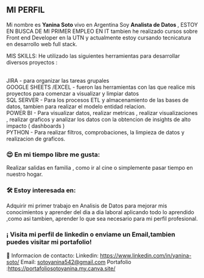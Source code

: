 
<h2>MI PERFIL</h2>


Mi nombre es <strong> Yanina Soto </strong> vivo en Argentina
Soy <strong> Analista de Datos </strong>, ESTOY EN BUSCA DE MI PRIMER EMPLEO EN IT
tambien he realizado cursos sobre Front end Developer en la UTN y actualmente estoy cursando tecnicatura en desarrollo web full stack.


MIS SKILLS:
He utilizado las siguientes herramientas para desarrollar diversos proyectos :

<br>
JIRA - para organizar las tareas grupales
<br>
GOOGLE SHEETS /EXCEL - fueron  las herramientas con las que realice mis proyectos para comenzar a visualizar y limpiar datos
<br>
SQL SERVER - Para los procesos ETL y almacenamiento de las bases de datos, tambien para realizar el modelo entidad relacion.
<br>
POWER BI - Para visualizar datos, realizar metricas , realizar visualizaciones , realizar graficos y  analizar los datos con la obtencion de insights de alto impacto ( dashboards )
<br>
PYTHON - Para realizar filtros, comprobaciones, la limpieza de datos y realizacion de graficos.
<br>

<h3>😍 En mi tiempo libre me gusta:</h3>
Realizar salidas en familia , como ir al cine  o simplemente pasar tiempo en nuestro hogar.


<h3>🛠 Estoy interesada en:</h3>
Adquirir mi primer trabajo en Analisis de Datos para mejorar mis conocimientos y aprender del dia a dia laboral aplicando todo lo aprendido ,como asi tambien, aprender lo que sea necesario para mi perfil profesional.

<h3> ¡ Visita mi perfil de linkedin o enviame un Email,tambien puedes visitar mi portafolio!</h3>

📲  Informacion de contacto:
Linkedin: https://www.linkedin.com/in/yanina-soto/
Email: sotoyanina542@gmail.com
Portafolio :https://portafoliosotoyanina.my.canva.site/
